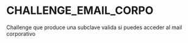 # CHALLENGE_EMAIL_CORPO
Challenge que produce una subclave valida si puedes acceder al mail corporativo
